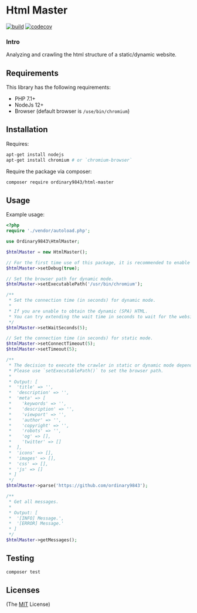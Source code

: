 # Html Master

[![build](https://github.com/ordinary9843/html-master/actions/workflows/build.yml/badge.svg)](https://github.com/ordinary9843/html-master/actions/workflows/build.yml)
[![codecov](https://codecov.io/gh/ordinary9843/html-master/branch/master/graph/badge.svg?token=QKCE7LJISZ)](https://codecov.io/gh/ordinary9843/html-master)

### Intro

Analyzing and crawling the html structure of a static/dynamic website.

## Requirements

This library has the following requirements:

- PHP 7.1+
- NodeJs 12+
- Browser (default browser is `/use/bin/chromium`)

## Installation

Requires:

```bash
apt-get install nodejs
apt-get install chromium # or `chromium-browser`
```

Require the package via composer:

```bash
composer require ordinary9843/html-master
```

## Usage

Example usage:

```php
<?php
require './vendor/autoload.php';

use Ordinary9843\HtmlMaster;

$htmlMaster = new HtmlMaster();

// For the first time use of this package, it is recommended to enable the debug mode.
$htmlMaster->setDebug(true);

// Set the browser path for dynamic mode.
$htmlMaster->setExecutablePath('/usr/bin/chromium');

/**
 * Set the connection time (in seconds) for dynamic mode.
 *
 * If you are unable to obtain the dynamic (SPA) HTML.
 * You can try extending the wait time in seconds to wait for the website JavaScript elements to finish rendering.
 */
$htmlMaster->setWaitSeconds(5);

// Set the connection time (in seconds) for static mode.
$htmlMaster->setConnectTimeout(5);
$htmlMaster->setTimeout(5);

/**
 * The decision to execute the crawler in static or dynamic mode depends on whether your browser path is correctly set.
 * Please use `setExecutablePath()` to set the browser path.
 *
 * Output: [
 *  'title' => '',
 *  'description' => '',
 *  'meta' => [
 *    'keywords' => '',
 *    'description' => '',
 *    'viewport' => '',
 *    'author' => '',
 *    'copyright' => '',
 *    'robots' => '',
 *    'og' => [],
 *    'twitter' => []
 *  ],
 *  'icons' => [],
 *  'images' => [],
 *  'css' => [],
 *  'js' => []
 * ]
 */
$htmlMaster->parse('https://github.com/ordinary9843');

/**
 * Get all messages.
 *
 * Output: [
 *  '[INFO] Message.',
 *  '[ERROR] Message.'
 * ]
 */
$htmlMaster->getMessages();
```

## Testing

```bash
composer test
```

## Licenses

(The [MIT](http://www.opensource.org/licenses/mit-license.php) License)
